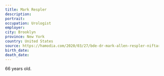 ```yaml
---
title: Mark Respler
description: 
portrait: 
occupation: Urologist
employer: 
city: Brooklyn
province: New York
country: United States
source: https://hamodia.com/2020/03/27/bde-dr-mark-allen-respler-niftar-coronavirus/
birth_date: 
death_date: 
---
```


66 years old.